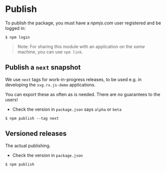 # Publish

To publish the package, you must have a *npmjs.com* user registered and be logged in:

```
$ npm login
```

>Note: For sharing this module with an application on the *same* machine, you can use `npm link`.


## Publish a `next` snapshot

We use `next` tags for work-in-progress releases, to be used e.g. in developing the `svg.rx.js-demo` applications.

You can export these as often as is needed. There are no guarantees to the users!

- Check the version in `package.json` says `alpha` or `beta`

```
$ npm publish --tag next
```


## Versioned releases

The actual publishing. 

- Check the version in `package.json`

```
$ npm publish
```
